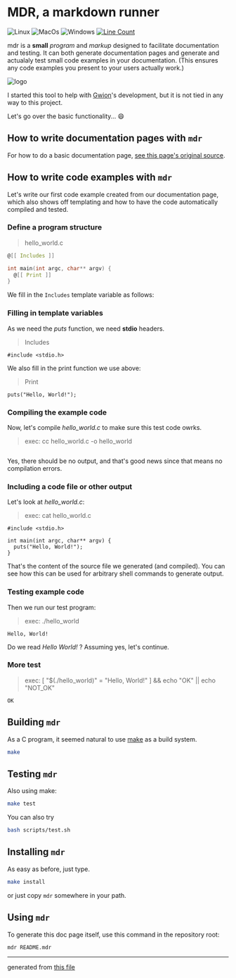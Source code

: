 # MDR, a markdown runner

![Linux](https://github.com/fennecdjay/mdr/workflows/Linux/badge.svg)
![MacOs](https://github.com/fennecdjay/mdr/workflows/MacOs/badge.svg)
![Windows](https://github.com/fennecdjay/mdr/workflows/Windows/badge.svg)
[![Line Count](https://tokei.rs/b1/github/fennecdjay/mdr)](https://github.com/Gwion/mdr)  

mdr is a **small** *program* and *markup*
designed to facilitate documentation and testing.
It can both generate documentation pages and
generate and actualaly test small code examples
in your documentation. (This ensures any code
examples you present to your users actually work.)

![logo](assets/logoreadme.png "The Mdr logo! (WIP)")

I started this tool to help with [Gwion](https://github.com/fennecdjay/gwion)'s
development, but it is not tied in any way to this project.

Let's go over the basic functionality... :smile:


## How to write documentation pages with `mdr`

For how to do a basic documentation
page, [see this page's original source](
https://github.com/fennecdjay/mdr/blob/master/README.mdr).


## How to write code examples with `mdr`

Let's write our first code example created from our
documentation page, which also shows off templating and
how to have the code automatically compiled and tested.


### Define a program structure

  > hello_world.c
``` hello_world.c  
@[[ Includes ]]

int main(int argc, char** argv) {
  @[[ Print ]]
}
```  
We fill in the `Includes` template variable as follows:


### Filling in template variables

As we need the *puts* function, we need **stdio** headers.

  > Includes
``` Includes  
#include <stdio.h>
```  

We also fill in the print function we use above:

  > Print
``` Print  
puts("Hello, World!");
```  


### Compiling the example code

Now, let's compile *hello_world.c* to make sure
this test code owrks.

  > exec: cc hello_world.c -o hello_world  
```
```  

Yes, there should be no output, and that's good news
since that means no compilation errors.


### Including a code file or other output

Let's look at *hello_world.c*:

  > exec: cat hello_world.c  
```
#include <stdio.h>

int main(int argc, char** argv) {
  puts("Hello, World!");
}
```  

That's the content of the source file we generated (and compiled).
You can see how this can be used for arbitrary shell commands
to generate output.


### Testing example code

Then we run our test program:

  > exec: ./hello_world  
```
Hello, World!
```  

Do we read *Hello World!* ?
Assuming yes, let's continue.


### More test

  > exec: [ "$(./hello_world)" = "Hello, World!" ] && echo "OK" || echo "NOT_OK"  
```
OK
```  


## Building `mdr`

As a C program, it seemed natural to use [make](https://www.gnu.org/software/make)
as a build system.

``` sh
make
```

## Testing `mdr`
                    
Also using make:    
``` sh
make test                 
```                   

You can also try
``` sh
bash scripts/test.sh
```

## Installing `mdr`

As easy as before, just type.

``` sh
make install
```
or just copy `mdr` somewhere in your path.


## Using `mdr`

To generate this doc page itself, use this command
in the repository root:

``` sh
mdr README.mdr
```

-------

generated from [this file](https://github.com/fennecdjay/mdr/blob/master/README.mdr)

